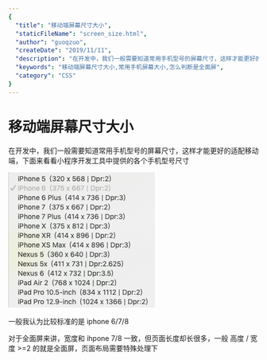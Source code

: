 ```yaml
---
{
  "title": "移动端屏幕尺寸大小",
  "staticFileName": "screen_size.html",
  "author": "guoqzuo",
  "createDate": "2019/11/11",
  "description": "在开发中，我们一般需要知道常用手机型号的屏幕尺寸，这样才能更好的适配移动端，下面来看看小程序开发工具中提供的各个手机型号尺寸，对于全面屏来讲，宽度和 ihpone 7/8 一致，但页面长度却长很多，一般 高度 / 宽度 >=2 的就是全面屏，页面布局需要特殊处理下",
  "keywords": "移动端屏幕尺寸大小,常用手机屏幕大小,怎么判断是全面屏",
  "category": "CSS"
}
---
```


# 移动端屏幕尺寸大小

在开发中，我们一般需要知道常用手机型号的屏幕尺寸，这样才能更好的适配移动端，下面来看看小程序开发工具中提供的各个手机型号尺寸

![screen_size.png](../../../images/blog/devtools/screen_size.png)

一般我认为比较标准的是 iphone 6/7/8

对于全面屏来讲，宽度和 ihpone 7/8 一致，但页面长度却长很多，一般 高度 / 宽度 >=2 的就是全面屏，页面布局需要特殊处理下

